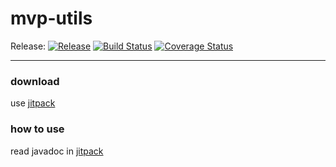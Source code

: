 # mvp-utils

Release:
[![Release](https://jitpack.io/v/Qixingchen/MVP-Utils.svg?style=flat-square)](https://jitpack.io/#Qixingchen/MVP-Utils)
[![Build Status](https://travis-ci.org/Qixingchen/MVP-Utils.svg?branch=master)](https://travis-ci.org/Qixingchen/MVP-Utils)
[![Coverage Status](https://coveralls.io/repos/github/Qixingchen/MVP-Utils/badge.svg)](https://coveralls.io/github/Qixingchen/MVP-Utils)

---
### download

 use [jitpack](https://jitpack.io/#Qixingchen/MVP-Utils)

### how to use

read javadoc in [jitpack](https://jitpack.io/com/github/Qixingchen/MVP-Utils/-SNAPSHOT/javadoc/)
